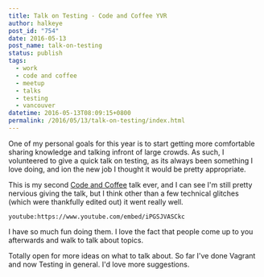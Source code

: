 ```yaml
---
title: Talk on Testing - Code and Coffee YVR
author: halkeye
post_id: "754"
date: 2016-05-13
post_name: talk-on-testing
status: publish
tags:
  - work
  - code and coffee
  - meetup
  - talks
  - testing
  - vancouver
datetime: 2016-05-13T08:09:15+0800
permalink: /2016/05/13/talk-on-testing/index.html
---
```


One of my personal goals for this year is to start getting more comfortable sharing knowledge and talking infront of large crowds. As such, I volunteered to give a quick talk on testing, as its always been something I love doing, and ion the new job I thought it would be pretty appropriate.

This is my second [Code and Coffee](https://web.archive.org/web/20160504031434/http://www.meetup.com:80/Code-Coffee-Vancouver/?) talk ever, and I can see I'm still pretty nervious giving the talk, but I think other than a few technical glitches (which were thankfully edited out) it went really well.

`youtube:https://www.youtube.com/embed/iPGSJVASCkc`

I have so much fun doing them. I love the fact that people come up to you afterwards and walk to talk about topics.

Totally open for more ideas on what to talk about. So far I've done Vagrant and now Testing in general. I'd love more suggestions.
